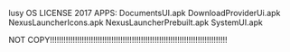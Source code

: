 lusy OS LICENSE 2017
APPS:
DocumentsUI.apk
DownloadProviderUi.apk
NexusLauncherIcons.apk
NexusLauncherPrebuilt.apk
SystemUI.apk

NOT COPY!!!!!!!!!!!!!!!!!!!!!!!!!!!!!!!!!!!!!!!!!!!!!!!!!!!!!!!!!!!!!!!!!!!!!!!!!!!!!!
